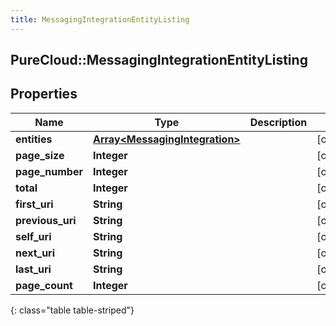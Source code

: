 ```yaml
---
title: MessagingIntegrationEntityListing
---
```

## PureCloud::MessagingIntegrationEntityListing

## Properties

|Name | Type | Description | Notes|
|------------ | ------------- | ------------- | -------------|
| **entities** | [**Array&lt;MessagingIntegration&gt;**](MessagingIntegration.html) |  | [optional] |
| **page_size** | **Integer** |  | [optional] |
| **page_number** | **Integer** |  | [optional] |
| **total** | **Integer** |  | [optional] |
| **first_uri** | **String** |  | [optional] |
| **previous_uri** | **String** |  | [optional] |
| **self_uri** | **String** |  | [optional] |
| **next_uri** | **String** |  | [optional] |
| **last_uri** | **String** |  | [optional] |
| **page_count** | **Integer** |  | [optional] |
{: class="table table-striped"}


